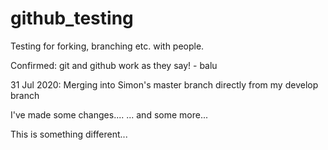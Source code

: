 # github_testing
Testing for forking, branching etc. with people.

Confirmed: git and github work as they say! - balu

31 Jul 2020: Merging into Simon's master branch directly from my develop branch

I've made some changes.... ... and some more...

This is something different...
